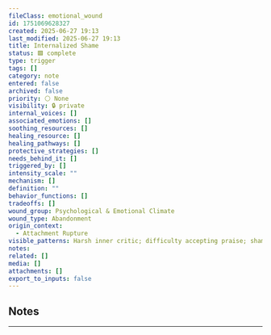 ```yaml
---
fileClass: emotional_wound
id: 1751069628327
created: 2025-06-27 19:13
last_modified: 2025-06-27 19:13
title: Internalized Shame
status: 🟩 complete
type: trigger
tags: []
category: note
entered: false
archived: false
priority: ⚪ None
visibility: 🔒 private
internal_voices: []
associated_emotions: []
soothing_resources: []
healing_resource: []
healing_pathways: []
protective_strategies: []
needs_behind_it: []
triggered_by: []
intensity_scale: ""
mechanism: []
definition: ""
behavior_functions: []
tradeoffs: []
wound_group: Psychological & Emotional Climate
wound_type: Abandonment
origin_context:
  - Attachment Rupture
visible_patterns: Harsh inner critic; difficulty accepting praise; shame drives overperformance
notes: 
related: []
media: []
attachments: []
export_to_inputs: false
---
```


## Notes
---


